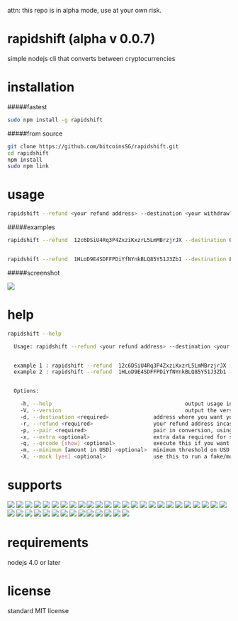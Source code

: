attn: this repo is in alpha mode, use at your own risk.

rapidshift (alpha v 0.0.7)
=====================

simple nodejs cli that converts between cryptocurrencies



installation 
=====================
#####fastest
```bash
sudo npm install -g rapidshift 
```

#####from source
```bash
git clone https://github.com/bitcoinsSG/rapidshift.git
cd rapidshift
npm install 
sudo npm link 
```

usage
=====================
```bash
rapidshift --refund <your refund address> --destination <your withdrawl address> --pair <symbolOfSourceCoin_symbolOfDestinatinCoin> --[other options]
```

#####examples


```bash
rapidshift --refund  12c6DSiU4Rq3P4ZxziKxzrL5LmMBrzjrJX --destination 0xde0b295669a9fd93d5f28d9ec85e40f4cb697bae--pair btc_eth


rapidshift --refund  1HLoD9E4SDFFPDiYfNYnkBLQ85Y51J3Zb1 --destination LSdTvMHRm8sScqwCi6x9wzYQae8JeZhx6y--pair btc_ltc --qrcode show
```

#####screenshot


![](http://i.imgur.com/blkWyqW.jpg)


help
=====================
```bash
rapidshift --help                                                                                                                                       

  Usage: rapidshift --refund <your refund address> --destination <your withdrawl address> --pair <symbolOfSourceCoin_symbolOfDestinatinCoin> --[other options] 


  example 1 : rapidshift --refund  12c6DSiU4Rq3P4ZxziKxzrL5LmMBrzjrJX --destination 0xde0b295669a9fd93d5f28d9ec85e40f4cb697bae --pair btc_eth 
  example 2 : rapidshift --refund  1HLoD9E4SDFFPDiYfNYnkBLQ85Y51J3Zb1 --destination LSdTvMHRm8sScqwCi6x9wzYQae8JeZhx6y --pair btc_ltc --qrcode show 


  Options:

    -h, --help                                          output usage information
    -V, --version                                       output the version number
    -d, --destination <required>              address where you want your funds sent after exchange.
    -r, --refund <required>                   your refund address incase anything goes wrong during an exchange
    -p, --pair <required>                     pair in conversion, using official symbols (e.g. bitcoin to ether; btc_eth, dash to ether; dash_eth)
    -x, --extra <optional>                    extra data required for special exchanges
    -q, --qrcode [show] <optional>            execute this if you want the qr codes to show up for payments
    -m, --minimum [amount in USD] <optional>  minimum threshold on USD exchanged
    -X, --mock [yes] <optional>               use this to run a fake/mock execution [for devs]

```

supports
=====================
![](https://shapeshift.io/images/coins/bitcoin.png) ![](https://shapeshift.io/images/coins/ether.png) ![](https://shapeshift.io/images/coins/ripple.png) ![](https://shapeshift.io/images/coins/litecoin.png) ![](https://shapeshift.io/images/coins/dash.png) ![](https://shapeshift.io/images/coins/maidsafe.png) ![](https://shapeshift.io/images/coins/dogecoin.png) ![](https://shapeshift.io/images/coins/monero.png)
![](https://shapeshift.io/images/coins/blackcoin.png) ![](https://shapeshift.io/images/coins/bitshares.png) ![](https://shapeshift.io/images/coins/bitcoindark.png) ![](https://shapeshift.io/images/coins/clams.png) ![](https://shapeshift.io/images/coins/counterparty.png) ![](https://shapeshift.io/images/coins/digibyte.png) ![](https://shapeshift.io/images/coins/emercoin.png) ![](https://shapeshift.io/images/coins/factoids.png) ![](https://shapeshift.io/images/coins/feathercoin.png) ![](https://shapeshift.io/images/coins/gemz.png) ![](https://shapeshift.io/images/coins/mastercoin.png) ![](https://shapeshift.io/images/coins/mintcoin.png) ![](https://shapeshift.io/images/coins/namecoin.png) ![](https://shapeshift.io/images/coins/nubits.png) ![](https://shapeshift.io/images/coins/nxt.png) ![](https://shapeshift.io/images/coins/novacoin.png) ![](https://shapeshift.io/images/coins/potcoin.png) ![](https://shapeshift.io/images/coins/peercoin.png) ![](https://shapeshift.io/images/coins/reddcoin.png) ![](https://shapeshift.io/images/coins/shadowcash.png) ![](https://shapeshift.io/images/coins/startcoin.png) ![](https://shapeshift.io/images/coins/storjcoinx.png)  ![](https://shapeshift.io/images/coins/unobtanium.png) ![](https://shapeshift.io/images/coins/vericoin.png) ![](https://shapeshift.io/images/coins/vertcoin.png) ![](https://shapeshift.io/images/coins/monacoin.png) ![](https://shapeshift.io/images/coins/stellar.png) ![](https://shapeshift.io/images/coins/florincoin.png) ![](https://shapeshift.io/images/coins/arch.png) ![](https://shapeshift.io/images/coins/bitcrystals.png) ![](https://shapeshift.io/images/coins/hyper.png)


requirements
=====================
nodejs 4.0 or later

license
=====================
standard MIT license

